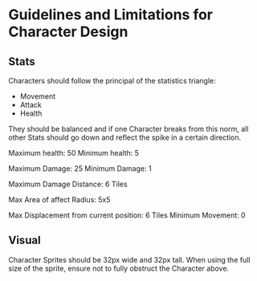 # Guidelines and Limitations for Character Design

## Stats

Characters should follow the principal of the statistics triangle:

- Movement
- Attack
- Health

They should be balanced and if one Character breaks from this norm, all other Stats should
go down and reflect the spike in a certain direction.

Maximum health: 50
Minimum health: 5

Maximum Damage: 25
Minimum Damage: 1

Maximum Damage Distance: 6 Tiles

Max Area of affect Radius: 5x5

Max Displacement from current position: 6 Tiles
Minimum Movement: 0

## Visual

Character Sprites should be 32px wide and 32px tall.
When using the full size of the sprite, ensure not to fully
obstruct the Character above.
